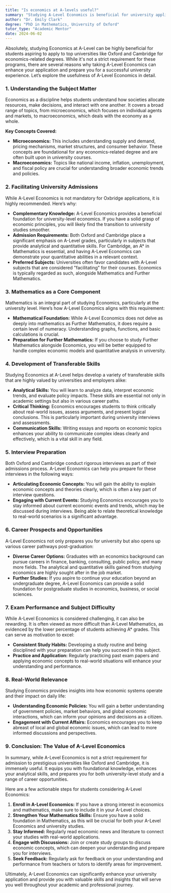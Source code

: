 ```yaml
---
title: "Is economics at A-levels useful?"
summary: "Studying A-Level Economics is beneficial for university applications and helps students understand resource allocation and decision-making in society."
author: "Dr. Emily Clark"
degree: "PhD in Mathematics, University of Oxford"
tutor_type: "Academic Mentor"
date: 2024-06-02
---
```


Absolutely, studying Economics at A-Level can be highly beneficial for students aspiring to apply to top universities like Oxford and Cambridge for economics-related degrees. While it's not a strict requirement for these programs, there are several reasons why taking A-Level Economics can enhance your application and prepare you for a successful university experience. Let’s explore the usefulness of A-Level Economics in detail.

### 1. **Understanding the Subject Matter**

Economics as a discipline helps students understand how societies allocate resources, make decisions, and interact with one another. It covers a broad range of topics, from microeconomics, which focuses on individual agents and markets, to macroeconomics, which deals with the economy as a whole. 

**Key Concepts Covered:**
- **Microeconomics:** This includes understanding supply and demand, pricing mechanisms, market structures, and consumer behavior. These concepts are foundational for any economics-related degree and are often built upon in university courses.
- **Macroeconomics:** Topics like national income, inflation, unemployment, and fiscal policy are crucial for understanding broader economic trends and policies. 

### 2. **Facilitating University Admissions**

While A-Level Economics is not mandatory for Oxbridge applications, it is highly recommended. Here’s why:

- **Complementary Knowledge:** A-Level Economics provides a beneficial foundation for university-level economics. If you have a solid grasp of economic principles, you will likely find the transition to university studies smoother.
- **Admission Requirements:** Both Oxford and Cambridge place a significant emphasis on A-Level grades, particularly in subjects that provide analytical and quantitative skills. For Cambridge, an A* in Mathematics is essential, and having A-Level Economics can demonstrate your quantitative abilities in a relevant context.
- **Preferred Subjects:** Universities often favor candidates with A-Level subjects that are considered "facilitating" for their courses. Economics is typically regarded as such, alongside Mathematics and Further Mathematics.

### 3. **Mathematics as a Core Component**

Mathematics is an integral part of studying Economics, particularly at the university level. Here’s how A-Level Economics aligns with this requirement:

- **Mathematical Foundation:** While A-Level Economics does not delve as deeply into mathematics as Further Mathematics, it does require a certain level of numeracy. Understanding graphs, functions, and basic calculations is crucial. 
- **Preparation for Further Mathematics:** If you choose to study Further Mathematics alongside Economics, you will be better equipped to handle complex economic models and quantitative analysis in university.

### 4. **Development of Transferable Skills**

Studying Economics at A-Level helps develop a variety of transferable skills that are highly valued by universities and employers alike:

- **Analytical Skills:** You will learn to analyze data, interpret economic trends, and evaluate policy impacts. These skills are essential not only in academic settings but also in various career paths.
- **Critical Thinking:** Economics encourages students to think critically about real-world issues, assess arguments, and present logical conclusions. This is particularly important during university interviews and assessments.
- **Communication Skills:** Writing essays and reports on economic topics enhances your ability to communicate complex ideas clearly and effectively, which is a vital skill in any field.

### 5. **Interview Preparation**

Both Oxford and Cambridge conduct rigorous interviews as part of their admissions process. A-Level Economics can help you prepare for these interviews in the following ways:

- **Articulating Economic Concepts:** You will gain the ability to explain economic concepts and theories clearly, which is often a key part of interview questions.
- **Engaging with Current Events:** Studying Economics encourages you to stay informed about current economic events and trends, which may be discussed during interviews. Being able to relate theoretical knowledge to real-world scenarios is a significant advantage.

### 6. **Career Prospects and Opportunities**

A-Level Economics not only prepares you for university but also opens up various career pathways post-graduation:

- **Diverse Career Options:** Graduates with an economics background can pursue careers in finance, banking, consulting, public policy, and many more fields. The analytical and quantitative skills gained from studying economics are highly sought after in the job market.
- **Further Studies:** If you aspire to continue your education beyond an undergraduate degree, A-Level Economics can provide a solid foundation for postgraduate studies in economics, business, or social sciences.

### 7. **Exam Performance and Subject Difficulty**

While A-Level Economics is considered challenging, it can also be rewarding. It is often viewed as more difficult than A-Level Mathematics, as evidenced by the lower percentage of students achieving A* grades. This can serve as motivation to excel:

- **Consistent Study Habits:** Developing a study routine and being disciplined with your preparation can help you succeed in this subject.
- **Practice and Application:** Regularly practicing past exam papers and applying economic concepts to real-world situations will enhance your understanding and performance.

### 8. **Real-World Relevance**

Studying Economics provides insights into how economic systems operate and their impact on daily life:

- **Understanding Economic Policies:** You will gain a better understanding of government policies, market behaviors, and global economic interactions, which can inform your opinions and decisions as a citizen.
- **Engagement with Current Affairs:** Economics encourages you to keep abreast of local and global economic issues, which can lead to more informed discussions and perspectives.

### 9. **Conclusion: The Value of A-Level Economics**

In summary, while A-Level Economics is not a strict requirement for admission to prestigious universities like Oxford and Cambridge, it is immensely useful. It equips you with foundational knowledge, enhances your analytical skills, and prepares you for both university-level study and a range of career opportunities.

Here are a few actionable steps for students considering A-Level Economics:

1. **Enroll in A-Level Economics:** If you have a strong interest in economics and mathematics, make sure to include it in your A-Level choices.
2. **Strengthen Your Mathematics Skills:** Ensure you have a solid foundation in Mathematics, as this will be crucial for both your A-Level Economics and university studies.
3. **Stay Informed:** Regularly read economic news and literature to connect your studies with real-world applications.
4. **Engage with Discussions:** Join or create study groups to discuss economic concepts, which can deepen your understanding and prepare you for interviews.
5. **Seek Feedback:** Regularly ask for feedback on your understanding and performance from teachers or tutors to identify areas for improvement.

Ultimately, A-Level Economics can significantly enhance your university application and provide you with valuable skills and insights that will serve you well throughout your academic and professional journey.
    